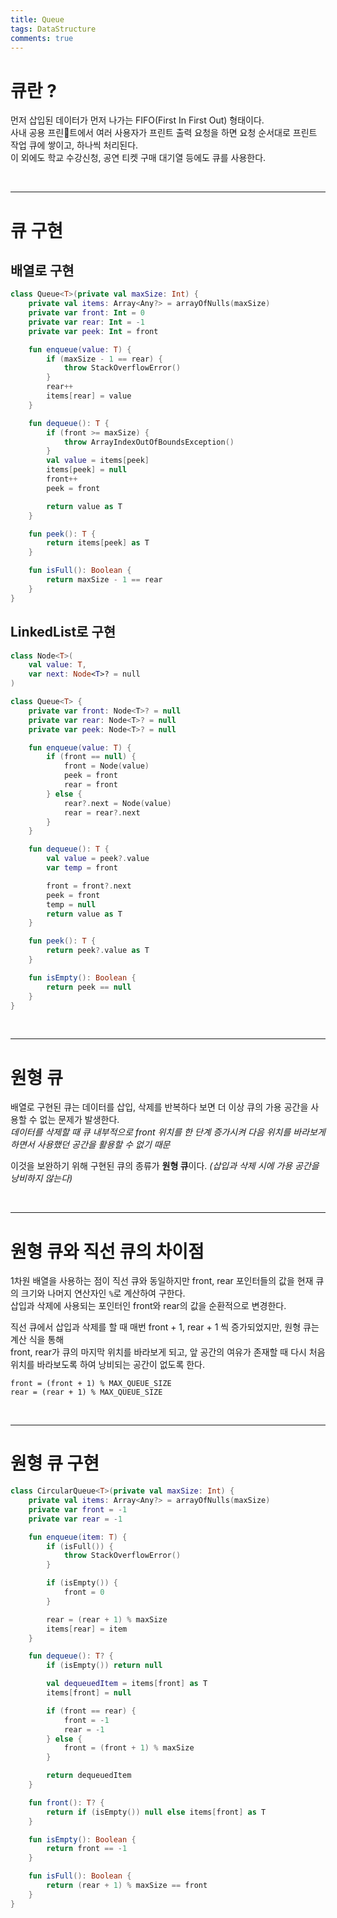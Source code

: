 ```yaml
---
title: Queue
tags: DataStructure
comments: true
---
```


# 큐란 ?

먼저 삽입된 데이터가 먼저 나가는 FIFO(First In First Out) 형태이다. <br>
사내 공용 프린트에서 여러 사용자가 프린트 출력 요청을 하면 요청 순서대로 프린트 작업 큐에 쌓이고, 하나씩 처리된다. <br>
이 외에도 학교 수강신청, 공연 티켓 구매 대기열 등에도 큐를 사용한다.

<br>
<hr>

# 큐 구현

## 배열로 구현

```kotlin
class Queue<T>(private val maxSize: Int) {
    private val items: Array<Any?> = arrayOfNulls(maxSize)
    private var front: Int = 0
    private var rear: Int = -1
    private var peek: Int = front

    fun enqueue(value: T) {
        if (maxSize - 1 == rear) {
            throw StackOverflowError()
        }
        rear++
        items[rear] = value
    }

    fun dequeue(): T {
        if (front >= maxSize) {
            throw ArrayIndexOutOfBoundsException()
        }
        val value = items[peek]
        items[peek] = null
        front++
        peek = front

        return value as T
    }

    fun peek(): T {
        return items[peek] as T
    }

    fun isFull(): Boolean {
        return maxSize - 1 == rear
    }
}
```

## LinkedList로 구현

```kotlin
class Node<T>(
    val value: T,
    var next: Node<T>? = null
)

class Queue<T> {
    private var front: Node<T>? = null
    private var rear: Node<T>? = null
    private var peek: Node<T>? = null

    fun enqueue(value: T) {
        if (front == null) {
            front = Node(value)
            peek = front
            rear = front
        } else {
            rear?.next = Node(value)
            rear = rear?.next
        }
    }

    fun dequeue(): T {
        val value = peek?.value
        var temp = front

        front = front?.next
        peek = front
        temp = null
        return value as T
    }

    fun peek(): T {
        return peek?.value as T
    }

    fun isEmpty(): Boolean {
        return peek == null
    }
}
```

<br>
<hr>

# 원형 큐

배열로 구현된 큐는 데이터를 삽입, 삭제를 반복하다 보면 더 이상 큐의 가용 공간을 사용할 수 없는 문제가 발생한다. <br>
*데이터를 삭제할 때 큐 내부적으로 front 위치를 한 단계 증가시켜 다음 위치를 바라보게 하면서 사용했던 공간을 활용할 수 없기 때문*

이것을 보완하기 위해 구현된 큐의 종류가 **원형 큐**이다. *(삽입과 삭제 시에 가용 공간을 낭비하지 않는다)* <br>

<br>
<hr>

# 원형 큐와 직선 큐의 차이점

1차원 배열을 사용하는 점이 직선 큐와 동일하지만 front, rear 포인터들의 값을 현재 큐의 크기와 나머지 연산자인 `%`로 계산하여 구한다. <br>
삽입과 삭제에 사용되는 포인터인 front와 rear의 값을 순환적으로 변경한다.

직선 큐에서 삽입과 삭제를 할 때 매번 front + 1, rear + 1 씩 증가되었지만, 원형 큐는 계산 식을 통해 <br>
front, rear가 큐의 마지막 위치를 바라보게 되고, 앞 공간의 여유가 존재할 때 다시 처음 위치를 바라보도록 하여 낭비되는 공간이 없도록 한다.

```
front = (front + 1) % MAX_QUEUE_SIZE
rear = (rear + 1) % MAX_QUEUE_SIZE
```

<br>
<hr>

# 원형 큐 구현

```kotlin
class CircularQueue<T>(private val maxSize: Int) {
    private val items: Array<Any?> = arrayOfNulls(maxSize)
    private var front = -1
    private var rear = -1

    fun enqueue(item: T) {
        if (isFull()) {
            throw StackOverflowError()
        }

        if (isEmpty()) {
            front = 0
        }

        rear = (rear + 1) % maxSize
        items[rear] = item
    }

    fun dequeue(): T? {
        if (isEmpty()) return null

        val dequeuedItem = items[front] as T
        items[front] = null

        if (front == rear) {
            front = -1
            rear = -1
        } else {
            front = (front + 1) % maxSize
        }

        return dequeuedItem
    }

    fun front(): T? {
        return if (isEmpty()) null else items[front] as T
    }

    fun isEmpty(): Boolean {
        return front == -1
    }

    fun isFull(): Boolean {
        return (rear + 1) % maxSize == front
    }
}
```



